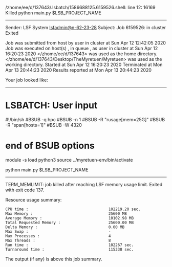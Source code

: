 /zhome/ee/d/137643/.lsbatch/1586688125.6159526.shell: line 12: 16169 Killed                  python main.py $LSB_PROJECT_NAME

------------------------------------------------------------
Sender: LSF System <lsfadmin@n-62-23-28>
Subject: Job 6159526: <NNAgent2Analyser-NN> in cluster <dcc> Exited

Job <NNAgent2Analyser-NN> was submitted from host <n-62-27-18> by user <s183905> in cluster <dcc> at Sun Apr 12 12:42:05 2020
Job was executed on host(s) <n-62-23-28>, in queue <hpc>, as user <s183905> in cluster <dcc> at Sun Apr 12 16:20:23 2020
</zhome/ee/d/137643> was used as the home directory.
</zhome/ee/d/137643/Desktop/TheMyretuen/Myretuen> was used as the working directory.
Started at Sun Apr 12 16:20:23 2020
Terminated at Mon Apr 13 20:44:23 2020
Results reported at Mon Apr 13 20:44:23 2020

Your job looked like:

------------------------------------------------------------
# LSBATCH: User input
#!/bin/sh
#BSUB -q hpc
#BSUB -n 1
#BSUB -R "rusage[mem=25G]"
#BSUB -R "span[hosts=1]"
#BSUB -W 4320
# end of BSUB options

module -s load python3
source ../myretuen-env/bin/activate

python main.py $LSB_PROJECT_NAME


------------------------------------------------------------

TERM_MEMLIMIT: job killed after reaching LSF memory usage limit.
Exited with exit code 137.

Resource usage summary:

    CPU time :                                   102219.20 sec.
    Max Memory :                                 25600 MB
    Average Memory :                             10102.98 MB
    Total Requested Memory :                     25600.00 MB
    Delta Memory :                               0.00 MB
    Max Swap :                                   -
    Max Processes :                              4
    Max Threads :                                8
    Run time :                                   102267 sec.
    Turnaround time :                            115338 sec.

The output (if any) is above this job summary.


